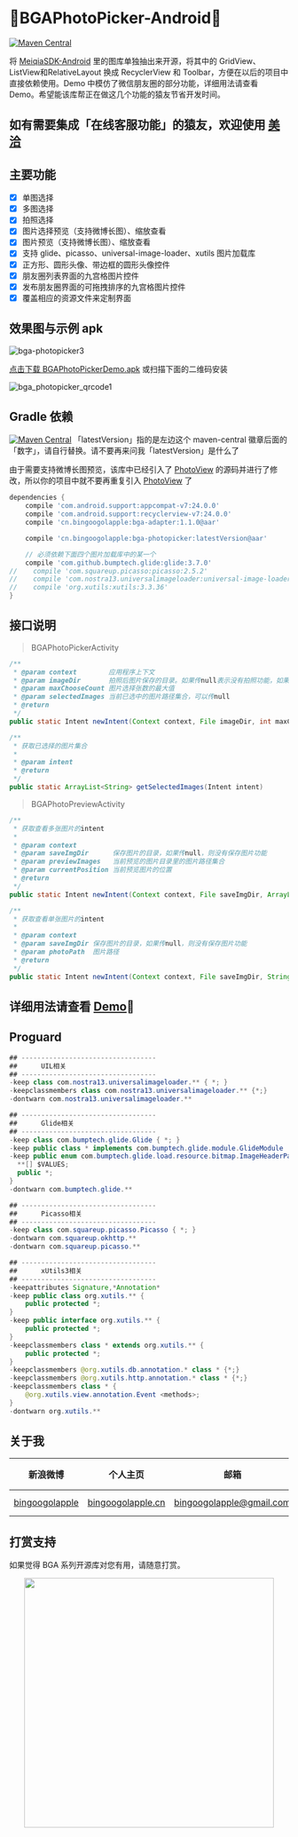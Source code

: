 :running:BGAPhotoPicker-Android:running:
============
[![Maven Central](https://maven-badges.herokuapp.com/maven-central/cn.bingoogolapple/bga-photopicker/badge.svg)](https://maven-badges.herokuapp.com/maven-central/cn.bingoogolapple/bga-photopicker)

将 [MeiqiaSDK-Android](https://github.com/Meiqia/MeiqiaSDK-Android) 里的图库单独抽出来开源，将其中的 GridView、ListView和RelativeLayout 换成 RecyclerView 和 Toolbar，方便在以后的项目中直接依赖使用。Demo 中模仿了微信朋友圈的部分功能，详细用法请查看 Demo。希望能该库帮正在做这几个功能的猿友节省开发时间。

## 如有需要集成「在线客服功能」的猿友，欢迎使用 [美洽](http://meiqia.com)

## 主要功能
- [x] 单图选择
- [x] 多图选择
- [x] 拍照选择
- [x] 图片选择预览（支持微博长图）、缩放查看
- [x] 图片预览（支持微博长图）、缩放查看
- [x] 支持 glide、picasso、universal-image-loader、xutils 图片加载库
- [x] 正方形、圆形头像、带边框的圆形头像控件
- [x] 朋友圈列表界面的九宫格图片控件
- [x] 发布朋友圈界面的可拖拽排序的九宫格图片控件
- [x] 覆盖相应的资源文件来定制界面

## 效果图与示例 apk

![bga-photopicker3](https://cloud.githubusercontent.com/assets/8949716/17476407/7d54831e-5d92-11e6-83d0-4049039e0899.gif)

[点击下载 BGAPhotoPickerDemo.apk](http://fir.im/PhotoPickerDemo) 或扫描下面的二维码安装

![bga_photopicker_qrcode1](https://cloud.githubusercontent.com/assets/8949716/17477053/71e2be30-5d95-11e6-88ae-96f2b8a8a741.png)

## Gradle 依赖

[![Maven Central](https://maven-badges.herokuapp.com/maven-central/cn.bingoogolapple/bga-photopicker/badge.svg)](https://maven-badges.herokuapp.com/maven-central/cn.bingoogolapple/bga-photopicker) 「latestVersion」指的是左边这个 maven-central 徽章后面的「数字」，请自行替换。请不要再来问我「latestVersion」是什么了

由于需要支持微博长图预览，该库中已经引入了 [PhotoView](https://github.com/chrisbanes/PhotoView) 的源码并进行了修改，所以你的项目中就不要再重复引入 [PhotoView](https://github.com/chrisbanes/PhotoView) 了

```groovy
dependencies {
    compile 'com.android.support:appcompat-v7:24.0.0'
    compile 'com.android.support:recyclerview-v7:24.0.0'
    compile 'cn.bingoogolapple:bga-adapter:1.1.0@aar'

    compile 'cn.bingoogolapple:bga-photopicker:latestVersion@aar'

    // 必须依赖下面四个图片加载库中的某一个
    compile 'com.github.bumptech.glide:glide:3.7.0'
//    compile 'com.squareup.picasso:picasso:2.5.2'
//    compile 'com.nostra13.universalimageloader:universal-image-loader:1.9.5'
//    compile 'org.xutils:xutils:3.3.36'
}
```

## 接口说明

> BGAPhotoPickerActivity

```java
/**
 * @param context        应用程序上下文
 * @param imageDir       拍照后图片保存的目录。如果传null表示没有拍照功能，如果不为null则具有拍照功能，
 * @param maxChooseCount 图片选择张数的最大值
 * @param selectedImages 当前已选中的图片路径集合，可以传null
 * @return
 */
public static Intent newIntent(Context context, File imageDir, int maxChooseCount, ArrayList<String> selectedImages)

/**
 * 获取已选择的图片集合
 *
 * @param intent
 * @return
 */
public static ArrayList<String> getSelectedImages(Intent intent)
```

> BGAPhotoPreviewActivity

```java
/**
 * 获取查看多张图片的intent
 *
 * @param context
 * @param saveImgDir      保存图片的目录，如果传null，则没有保存图片功能
 * @param previewImages   当前预览的图片目录里的图片路径集合
 * @param currentPosition 当前预览图片的位置
 * @return
 */
public static Intent newIntent(Context context, File saveImgDir, ArrayList<String> previewImages, int currentPosition)

/**
 * 获取查看单张图片的intent
 *
 * @param context
 * @param saveImgDir 保存图片的目录，如果传null，则没有保存图片功能
 * @param photoPath  图片路径
 * @return
 */
public static Intent newIntent(Context context, File saveImgDir, String photoPath)
```

## 详细用法请查看 [Demo](https://github.com/bingoogolapple/BGAPhotoPicker-Android/tree/master/demo):feet:

## Proguard

```java
## ----------------------------------
##      UIL相关
## ----------------------------------
-keep class com.nostra13.universalimageloader.** { *; }
-keepclassmembers class com.nostra13.universalimageloader.** {*;}
-dontwarn com.nostra13.universalimageloader.**

## ----------------------------------
##      Glide相关
## ----------------------------------
-keep class com.bumptech.glide.Glide { *; }
-keep public class * implements com.bumptech.glide.module.GlideModule
-keep public enum com.bumptech.glide.load.resource.bitmap.ImageHeaderParser$** {
  **[] $VALUES;
  public *;
}
-dontwarn com.bumptech.glide.**

## ----------------------------------
##      Picasso相关
## ----------------------------------
-keep class com.squareup.picasso.Picasso { *; }
-dontwarn com.squareup.okhttp.**
-dontwarn com.squareup.picasso.**

## ----------------------------------
##      xUtils3相关
## ----------------------------------
-keepattributes Signature,*Annotation*
-keep public class org.xutils.** {
    public protected *;
}
-keep public interface org.xutils.** {
    public protected *;
}
-keepclassmembers class * extends org.xutils.** {
    public protected *;
}
-keepclassmembers @org.xutils.db.annotation.* class * {*;}
-keepclassmembers @org.xutils.http.annotation.* class * {*;}
-keepclassmembers class * {
    @org.xutils.view.annotation.Event <methods>;
}
-dontwarn org.xutils.**
```

## 关于我

| 新浪微博 | 个人主页 | 邮箱 | BGA系列开源库QQ群
| ------------ | ------------- | ------------ | ------------ |
| <a href="http://weibo.com/bingoogol" target="_blank">bingoogolapple</a> | <a  href="http://www.bingoogolapple.cn" target="_blank">bingoogolapple.cn</a>  | <a href="mailto:bingoogolapple@gmail.com" target="_blank">bingoogolapple@gmail.com</a> | ![BGA_CODE_CLUB](http://7xk9dj.com1.z0.glb.clouddn.com/BGA_CODE_CLUB.png?imageView2/2/w/200) |

## 打赏支持

如果觉得 BGA 系列开源库对您有用，请随意打赏。

<p align="center">
  <img src="http://7xk9dj.com1.z0.glb.clouddn.com/bga_pay.png" width="450">
</p>
